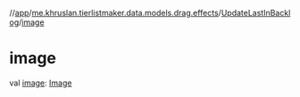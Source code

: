//[app](../../../index.md)/[me.khruslan.tierlistmaker.data.models.drag.effects](../index.md)/[UpdateLastInBacklog](index.md)/[image](image.md)

# image

val [image](image.md): [Image](../../me.khruslan.tierlistmaker.data.models.tierlist.image/-image/index.md)
